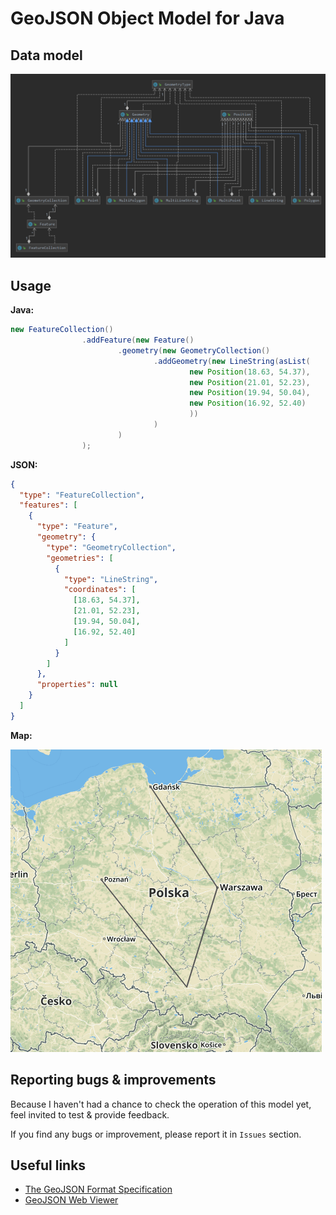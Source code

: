 # GeoJSON Object Model for Java

## Data model
![UML Diagram](/UML_diagram.png)

## Usage

**Java:**
```java
new FeatureCollection()
                .addFeature(new Feature()
                        .geometry(new GeometryCollection()
                                .addGeometry(new LineString(asList(
                                        new Position(18.63, 54.37),
                                        new Position(21.01, 52.23),
                                        new Position(19.94, 50.04),
                                        new Position(16.92, 52.40)
                                        ))
                                )
                        )
                );
```

**JSON:**
```json
{
  "type": "FeatureCollection",
  "features": [
    {
      "type": "Feature",
      "geometry": {
        "type": "GeometryCollection",
        "geometries": [
          {
            "type": "LineString",
            "coordinates": [
              [18.63, 54.37],
              [21.01, 52.23],
              [19.94, 50.04],
              [16.92, 52.40]
            ]
          }
        ]
      },
      "properties": null
    }
  ]
}
```

**Map:**

![Sample](/sample.png)

## Reporting bugs & improvements
Because I haven't had a chance to check the operation of this model yet, feel invited to test & provide feedback.

If you find any bugs or improvement, please report it in `Issues` section.

## Useful links
* [The GeoJSON Format Specification](https://tools.ietf.org/html/rfc7946)
* [GeoJSON Web Viewer](http://geojson.io/)
